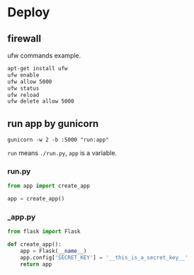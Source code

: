 # Deploy

## firewall

ufw commands example.

```bash
apt-get install ufw
ufw enable
ufw allow 5000
ufw status
ufw reload
ufw delete allow 5000
```

## run app by gunicorn

`gunicorn -w 2 -b :5000 "run:app"`

`run` means `./run.py`, `app` is a variable.

### run.py

```python
from app import create_app

app = create_app()
```

### _app.py

```python
from flask import Flask

def create_app():
    app = Flask(__name__)
    app.config['SECRET_KEY'] = '__this_is_a_secret_key__'
    return app
```
